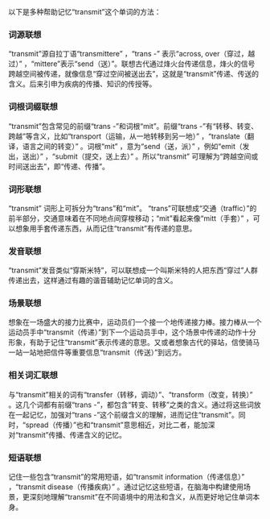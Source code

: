 以下是多种帮助记忆“transmit”这个单词的方法：

### 词源联想
“transmit”源自拉丁语“transmittere” ，“trans -” 表示“across, over（穿过，越过）” ，“mittere”表示“send（送）”。联想古代通过烽火台传递信息，烽火的信号跨越空间被传递，就像信息“穿过空间被送出去”，这就是“transmit”传递、传送的含义。后来引申为疾病的传播、知识的传授等。

### 词根词缀联想
“transmit”包含常见的前缀“trans -”和词根“mit”。前缀“trans -”有“转移、转变、跨越”等含义，比如“transport（运输，从一地转移到另一地）” ，“translate（翻译，语言之间的转变）” 。词根“mit” ，意为“send（送，派）” ，例如“emit（发出，送出）” ，“submit（提交，送上去）” 。所以“transmit” 可理解为“跨越空间或时间送出去”，即“传递、传播”。

### 词形联想
“transmit” 词形上可拆分为“trans”和“mit”。 “trans”可联想成“交通（traffic）”的前半部分，交通意味着在不同地点间穿梭移动；“mit”看起来像“mitt（手套）” ，可以想象用手套传递东西，从而记住“transmit”有传递的意思。

### 发音联想
“transmit”发音类似“穿斯米特”，可以联想成一个叫斯米特的人把东西“穿过”人群传递出去，这样通过有趣的谐音辅助记忆单词的含义。

### 场景联想
想象在一场盛大的接力比赛中，运动员们一个接一个地传递接力棒。接力棒从一个运动员手中“transmit（传递）”到下一个运动员手中，这个场景中传递的动作十分形象，有助于记住“transmit”表示传递的意思。又或者想象古代的驿站，信使骑马一站一站地把信件等重要信息“transmit（传送）”到远方。

### 相关词汇联想
与“transmit”相关的词有“transfer（转移，调动）”、“transform（改变，转换）” 。这几个词都有前缀“trans -”，都包含“转变、转移”之类的含义。通过将这些词放在一起记忆，加强对“trans -”这个前缀含义的理解，进而记住“transmit”。同时，“spread（传播）”也和“transmit”意思相近，对比二者，能加深对“transmit”传播、传递含义的记忆。

### 短语联想
记住一些包含“transmit”的常用短语，如“transmit information（传递信息）” ，“transmit disease（传播疾病）” 。通过记忆这些短语，在脑海中构建使用场景，更深刻地理解“transmit”在不同语境中的用法和含义，从而更好地记住单词本身。 